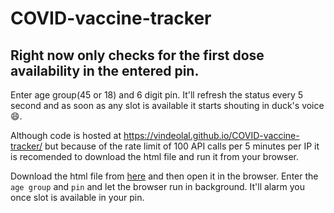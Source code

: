 # COVID-vaccine-tracker 

## Right now only checks for the first dose availability in the entered pin.

Enter age group(45 or 18) and 6 digit pin. It'll refresh the status every 5 second and as soon as any slot is available it starts shouting in duck's voice :smile:. 

Although code is hosted at https://vindeolal.github.io/COVID-vaccine-tracker/ but because of the rate limit of 100 API calls per 5 minutes per IP it is recomended to download the html file and run it from your browser.

Download the html file from [here](https://raw.githubusercontent.com/vindeolal/COVID-vaccine-tracker/main/index.html) and then open it in the browser. Enter the `age group` and `pin` and let the browser run in background. It'll alarm you once slot is available in your pin.
